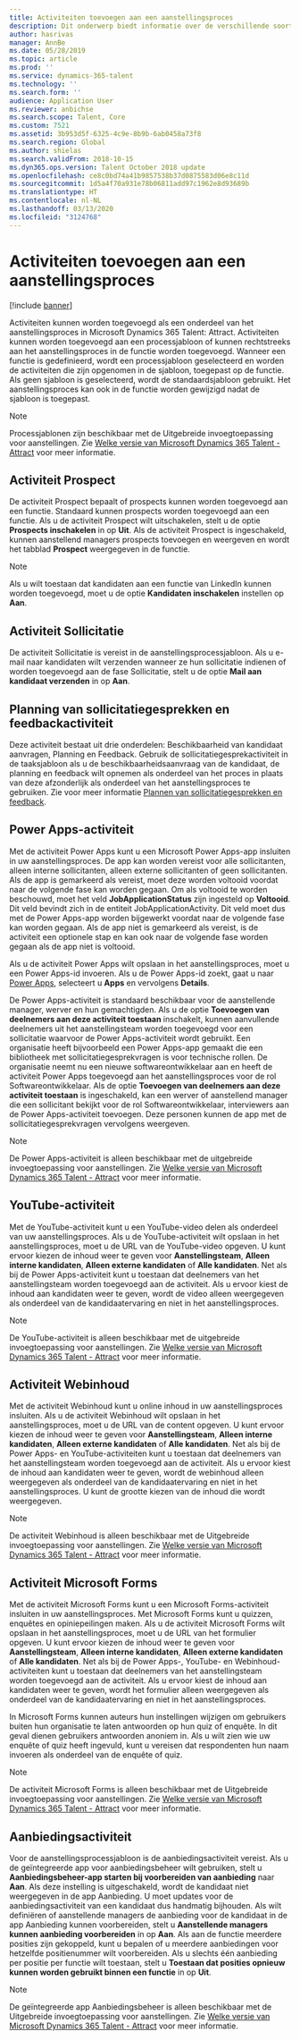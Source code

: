```yaml
---
title: Activiteiten toevoegen aan een aanstellingsproces
description: Dit onderwerp biedt informatie over de verschillende soorten activiteiten die u kunt toevoegen aan een aanstellingsproces in Microsoft Dynamics 365 Talent - Attract.
author: hasrivas
manager: AnnBe
ms.date: 05/28/2019
ms.topic: article
ms.prod: ''
ms.service: dynamics-365-talent
ms.technology: ''
ms.search.form: ''
audience: Application User
ms.reviewer: anbichse
ms.search.scope: Talent, Core
ms.custom: 7521
ms.assetid: 3b953d5f-6325-4c9e-8b9b-6ab0458a73f8
ms.search.region: Global
ms.author: shielas
ms.search.validFrom: 2018-10-15
ms.dyn365.ops.version: Talent October 2018 update
ms.openlocfilehash: ce8c0bd74a41b9857538b37d0875583d06e8c11d
ms.sourcegitcommit: 1d5a4f70a931e78b06811add97c1962e8d93689b
ms.translationtype: HT
ms.contentlocale: nl-NL
ms.lasthandoff: 03/13/2020
ms.locfileid: "3124768"
---
```

# <a name="add-activities-to-a-hiring-process"></a>Activiteiten toevoegen aan een aanstellingsproces

[!include [banner](includes/banner.md)]

Activiteiten kunnen worden toegevoegd als een onderdeel van het aanstellingsproces in Microsoft Dynamics 365 Talent: Attract. Activiteiten kunnen worden toegevoegd aan een processjabloon of kunnen rechtstreeks aan het aanstellingsproces in de functie worden toegevoegd. Wanneer een functie is gedefinieerd, wordt een processjabloon geselecteerd en worden de activiteiten die zijn opgenomen in de sjabloon, toegepast op de functie. Als geen sjabloon is geselecteerd, wordt de standaardsjabloon gebruikt. Het aanstellingsproces kan ook in de functie worden gewijzigd nadat de sjabloon is toegepast.

> [!NOTE] 
> Processjablonen zijn beschikbaar met de Uitgebreide invoegtoepassing voor aanstellingen. Zie [Welke versie van Microsoft Dynamics 365 Talent - Attract](./attract-comprehensive-hiring.md) voor meer informatie.

## <a name="prospect-activity"></a>Activiteit Prospect

De activiteit Prospect bepaalt of prospects kunnen worden toegevoegd aan een functie. Standaard kunnen prospects worden toegevoegd aan een functie. Als u de activiteit Prospect wilt uitschakelen, stelt u de optie **Prospects inschakelen** in op **Uit**. Als de activiteit Prospect is ingeschakeld, kunnen aanstellend managers prospects toevoegen en weergeven en wordt het tabblad **Prospect** weergegeven in de functie.

> [!NOTE]
> Als u wilt toestaan dat kandidaten aan een functie van LinkedIn kunnen worden toegevoegd, moet u de optie **Kandidaten inschakelen** instellen op **Aan**.

## <a name="application-activity"></a>Activiteit Sollicitatie

De activiteit Sollicitatie is vereist in de aanstellingsprocessjabloon. Als u e-mail naar kandidaten wilt verzenden wanneer ze hun sollicitatie indienen of worden toegevoegd aan de fase Sollicitatie, stelt u de optie **Mail aan kandidaat verzenden** in op **Aan**.

## <a name="interview-schedule-and-feedback-activity"></a>Planning van sollicitatiegesprekken en feedbackactiviteit

Deze activiteit bestaat uit drie onderdelen: Beschikbaarheid van kandidaat aanvragen, Planning en Feedback. Gebruik de sollicitatiegesprekactiviteit in de taaksjabloon als u de beschikbaarheidsaanvraag van de kandidaat, de planning en feedback wilt opnemen als onderdeel van het proces in plaats van deze afzonderlijk als onderdeel van het aanstellingsproces te gebruiken. Zie voor meer informatie [Plannen van sollicitatiegesprekken en feedback](interview-scheduling-feedback.md).

## <a name="power-apps-activity"></a>Power Apps-activiteit

Met de activiteit Power Apps kunt u een Microsoft Power Apps-app insluiten in uw aanstellingsproces. De app kan worden vereist voor alle sollicitanten, alleen interne sollicitanten, alleen externe sollicitanten of geen sollicitanten. Als de app is gemarkeerd als vereist, moet deze worden voltooid voordat naar de volgende fase kan worden gegaan. Om als voltooid te worden beschouwd, moet het veld **JobApplicationStatus** zijn ingesteld op **Voltooid**. Dit veld bevindt zich in de entiteit JobApplicationActivity. Dit veld moet dus met de Power Apps-app worden bijgewerkt voordat naar de volgende fase kan worden gegaan. Als de app niet is gemarkeerd als vereist, is de activiteit een optionele stap en kan ook naar de volgende fase worden gegaan als de app niet is voltooid.

Als u de activiteit Power Apps wilt opslaan in het aanstellingsproces, moet u een Power Apps-id invoeren. Als u de Power Apps-id zoekt, gaat u naar [Power Apps](https://web.powerapps.com), selecteert u **Apps** en vervolgens **Details**.

De Power Apps-activiteit is standaard beschikbaar voor de aanstellende manager, werver en hun gemachtigden. Als u de optie **Toevoegen van deelnemers aan deze activiteit toestaan** inschakelt, kunnen aanvullende deelnemers uit het aanstellingsteam worden toegevoegd voor een sollicitatie waarvoor de Power Apps-activiteit wordt gebruikt. Een organisatie heeft bijvoorbeeld een Power Apps-app gemaakt die een bibliotheek met sollicitatiegesprekvragen is voor technische rollen. De organisatie neemt nu een nieuwe softwareontwikkelaar aan en heeft de activiteit Power Apps toegevoegd aan het aanstellingsproces voor de rol Softwareontwikkelaar. Als de optie **Toevoegen van deelnemers aan deze activiteit toestaan** is ingeschakeld, kan een werver of aanstellend manager die een sollicitant bekijkt voor de rol Softwareontwikkelaar, interviewers aan de Power Apps-activiteit toevoegen. Deze personen kunnen de app met de sollicitatiegesprekvragen vervolgens weergeven.

> [!NOTE]
> De Power Apps-activiteit is alleen beschikbaar met de uitgebreide invoegtoepassing voor aanstellingen. Zie [Welke versie van Microsoft Dynamics 365 Talent - Attract](./attract-comprehensive-hiring.md) voor meer informatie.

## <a name="youtube-activity"></a>YouTube-activiteit

Met de YouTube-activiteit kunt u een YouTube-video delen als onderdeel van uw aanstellingsproces. Als u de YouTube-activiteit wilt opslaan in het aanstellingsproces, moet u de URL van de YouTube-video opgeven. U kunt ervoor kiezen de inhoud weer te geven voor **Aanstellingsteam**, **Alleen interne kandidaten**, **Alleen externe kandidaten** of **Alle kandidaten**. Net als bij de Power Apps-activiteit kunt u toestaan dat deelnemers van het aanstellingsteam worden toegevoegd aan de activiteit. Als u ervoor kiest de inhoud aan kandidaten weer te geven, wordt de video alleen weergegeven als onderdeel van de kandidaatervaring en niet in het aanstellingsproces.

> [!NOTE]
> De YouTube-activiteit is alleen beschikbaar met de uitgebreide invoegtoepassing voor aanstellingen. Zie [Welke versie van Microsoft Dynamics 365 Talent - Attract](./attract-comprehensive-hiring.md) voor meer informatie.

## <a name="web-content-activity"></a>Activiteit Webinhoud

Met de activiteit Webinhoud kunt u online inhoud in uw aanstellingsproces insluiten. Als u de activiteit Webinhoud wilt opslaan in het aanstellingsproces, moet u de URL van de content opgeven. U kunt ervoor kiezen de inhoud weer te geven voor **Aanstellingsteam**, **Alleen interne kandidaten**, **Alleen externe kandidaten** of **Alle kandidaten**. Net als bij de Power Apps- en YouTube-activiteiten kunt u toestaan dat deelnemers van het aanstellingsteam worden toegevoegd aan de activiteit. Als u ervoor kiest de inhoud aan kandidaten weer te geven, wordt de webinhoud alleen weergegeven als onderdeel van de kandidaatervaring en niet in het aanstellingsproces. U kunt de grootte kiezen van de inhoud die wordt weergegeven.

> [!NOTE]
> De activiteit Webinhoud is alleen beschikbaar met de Uitgebreide invoegtoepassing voor aanstellingen. Zie [Welke versie van Microsoft Dynamics 365 Talent - Attract](./attract-comprehensive-hiring.md) voor meer informatie.

## <a name="microsoft-forms-activity"></a>Activiteit Microsoft Forms

Met de activiteit Microsoft Forms kunt u een Microsoft Forms-activiteit insluiten in uw aanstellingsproces. Met Microsoft Forms kunt u quizzen, enquêtes en opiniepeilingen maken. Als u de activiteit Microsoft Forms wilt opslaan in het aanstellingsproces, moet u de URL van het formulier opgeven. U kunt ervoor kiezen de inhoud weer te geven voor **Aanstellingsteam**, **Alleen interne kandidaten**, **Alleen externe kandidaten** of **Alle kandidaten**. Net als bij de Power Apps-, YouTube- en Webinhoud-activiteiten kunt u toestaan dat deelnemers van het aanstellingsteam worden toegevoegd aan de activiteit. Als u ervoor kiest de inhoud aan kandidaten weer te geven, wordt het formulier alleen weergegeven als onderdeel van de kandidaatervaring en niet in het aanstellingsproces.

In Microsoft Forms kunnen auteurs hun instellingen wijzigen om gebruikers buiten hun organisatie te laten antwoorden op hun quiz of enquête. In dit geval dienen gebruikers antwoorden anoniem in. Als u wilt zien wie uw enquête of quiz heeft ingevuld, kunt u vereisen dat respondenten hun naam invoeren als onderdeel van de enquête of quiz.

> [!NOTE]
> De activiteit Microsoft Forms is alleen beschikbaar met de Uitgebreide invoegtoepassing voor aanstellingen. Zie [Welke versie van Microsoft Dynamics 365 Talent - Attract](./attract-comprehensive-hiring.md) voor meer informatie.

## <a name="offer-activity"></a>Aanbiedingsactiviteit

Voor de aanstellingsprocessjabloon is de aanbiedingsactiviteit vereist. Als u de geïntegreerde app voor aanbiedingsbeheer wilt gebruiken, stelt u **Aanbiedingsbeheer-app starten bij voorbereiden van aanbieding** naar **Aan**. Als deze instelling is uitgeschakeld, wordt de kandidaat niet weergegeven in de app Aanbieding. U moet updates voor de aanbiedingsactiviteit van een kandidaat dus handmatig bijhouden. Als wilt definiëren of aanstellende managers de aanbieding voor de kandidaat in de app Aanbieding kunnen voorbereiden, stelt u **Aanstellende managers kunnen aanbieding voorbereiden** in op **Aan**. Als aan de functie meerdere posities zijn gekoppeld, kunt u bepalen of u meerdere aanbiedingen voor hetzelfde positienummer wilt voorbereiden. Als u slechts één aanbieding per positie per functie wilt toestaan, stelt u **Toestaan dat posities opnieuw kunnen worden gebruikt binnen een functie** in op **Uit**.

> [!NOTE]
> De geïntegreerde app Aanbiedingsbeheer is alleen beschikbaar met de Uitgebreide invoegtoepassing voor aanstellingen. Zie [Welke versie van Microsoft Dynamics 365 Talent - Attract](./attract-comprehensive-hiring.md) voor meer informatie.


